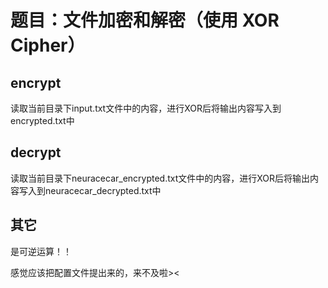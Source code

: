# 题目：文件加密和解密（使用 XOR Cipher）

## encrypt

读取当前目录下input.txt文件中的内容，进行XOR后将输出内容写入到encrypted.txt中

## decrypt

读取当前目录下neuracecar_encrypted.txt文件中的内容，进行XOR后将输出内容写入到neuracecar_decrypted.txt中

## 其它

是可逆运算！！


感觉应该把配置文件提出来的，来不及啦><